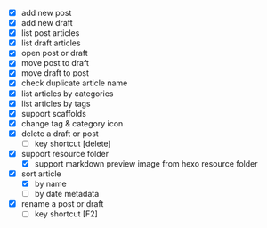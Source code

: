- [x] add new post
- [x] add new draft
- [x] list post articles
- [x] list draft articles
- [x] open post or draft
- [x] move post to draft
- [x] move draft to post
- [x] check duplicate article name
- [x] list articles by categories
- [x] list articles by tags
- [x] support scaffolds
- [x] change tag & category icon
- [x] delete a draft or post
  - [ ] key shortcut [delete]
- [x] support resource folder
  - [x] support markdown preview image from hexo resource folder
- [x] sort article
  - [x] by name
  - [ ] by date metadata
- [x] rename a post or draft
  - [ ] key shortcut [F2]
